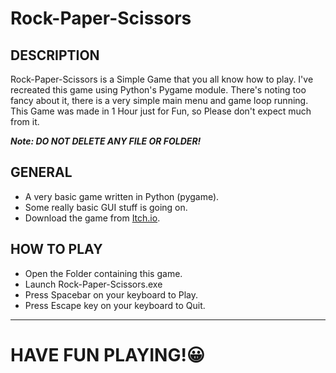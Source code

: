 # Rock-Paper-Scissors

## DESCRIPTION
Rock-Paper-Scissors is a Simple Game that you all know how to play.
I've recreated this game using Python's Pygame module.
There's noting too fancy about it, there is a very simple main menu and game loop running.
This Game was made in 1 Hour just for Fun, so Please don't expect much from it.

***Note: DO NOT DELETE ANY FILE OR FOLDER!***

## GENERAL
- A very basic game written in Python (pygame).
- Some really basic GUI stuff is going on.
- Download the game from [Itch.io](https://superstar-games.itch.io/rock-paper-scissors).

## HOW TO PLAY
- Open the Folder containing this game.
- Launch Rock-Paper-Scissors.exe
- Press Spacebar on your keyboard to Play.
- Press Escape key on your keyboard to Quit.

<hr>
<h1>HAVE FUN PLAYING!😀</h1>

